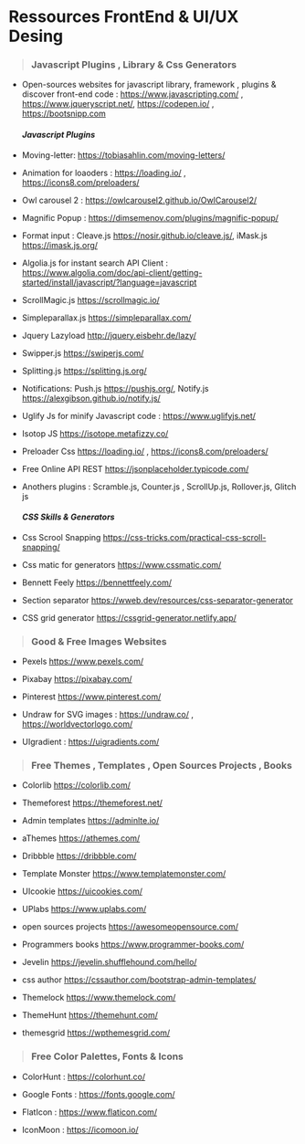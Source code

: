 # Ressources FrontEnd & UI/UX Desing

> ### Javascript Plugins , Library & Css Generators

* Open-sources websites for javascript library, framework , plugins & discover front-end code : <https://www.javascripting.com/> , <https://www.jqueryscript.net/>, <https://codepen.io/> , <https://bootsnipp.com>

    #### _Javascript Plugins_

* Moving-letter: <https://tobiasahlin.com/moving-letters/>

* Animation for loaoders : <https://loading.io/> , <https://icons8.com/preloaders/>

* Owl carousel 2 : <https://owlcarousel2.github.io/OwlCarousel2/>

* Magnific Popup : <https://dimsemenov.com/plugins/magnific-popup/> 

* Format input : Cleave.js <https://nosir.github.io/cleave.js/>, iMask.js <https://imask.js.org/>

* Algolia.js for instant search API Client : <https://www.algolia.com/doc/api-client/getting-started/install/javascript/?language=javascript>

* ScrollMagic.js <https://scrollmagic.io/>

* Simpleparallax.js <https://simpleparallax.com/>

* Jquery Lazyload <http://jquery.eisbehr.de/lazy/>

* Swipper.js <https://swiperjs.com/>

* Splitting.js <https://splitting.js.org/>

* Notifications: Push.js <https://pushjs.org/>, Notify.js <https://alexgibson.github.io/notify.js/>

* Uglify Js for minify Javascript code : <https://www.uglifyjs.net/>

* Isotop JS <https://isotope.metafizzy.co/>

* Preloader Css <https://loading.io/> , <https://icons8.com/preloaders/>

* Free Online API REST  <https://jsonplaceholder.typicode.com/>

* Anothers plugins : Scramble.js, Counter.js , ScrollUp.js, Rollover.js, Glitch js


    #### _CSS Skills & Generators_

* Css Scrool Snapping <https://css-tricks.com/practical-css-scroll-snapping/>

* Css matic for generators <https://www.cssmatic.com/>

* Bennett Feely <https://bennettfeely.com/>

* Section separator <https://wweb.dev/resources/css-separator-generator>

* CSS grid generator <https://cssgrid-generator.netlify.app/>

> ### Good & Free Images Websites

* Pexels <https://www.pexels.com/>

* Pixabay <https://pixabay.com/>

* Pinterest <https://www.pinterest.com/>

* Undraw for SVG images : <https://undraw.co/> , <https://worldvectorlogo.com/>

* UIgradient : <https://uigradients.com/>

> ### Free Themes , Templates , Open Sources Projects , Books 

* Colorlib <https://colorlib.com/>

* Themeforest <https://themeforest.net/>

* Admin templates <https://adminlte.io/>

* aThemes <https://athemes.com/>

* Dribbble <https://dribbble.com/>

* Template Monster <https://www.templatemonster.com/>

* UIcookie <https://uicookies.com/>

* UPlabs <https://www.uplabs.com/>

* open sources projects <https://awesomeopensource.com/>

* Programmers books <https://www.programmer-books.com/>

* Jevelin <https://jevelin.shufflehound.com/hello/>

* css author <https://cssauthor.com/bootstrap-admin-templates/>

* Themelock <https://www.themelock.com/>

* ThemeHunt <https://themehunt.com/>

* themesgrid <https://wpthemesgrid.com/>

> ### Free Color Palettes, Fonts & Icons

* ColorHunt : <https://colorhunt.co/>

* Google Fonts : <https://fonts.google.com/>

* FlatIcon : <https://www.flaticon.com/>

* IconMoon : <https://icomoon.io/>
